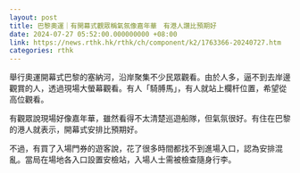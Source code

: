 ```yaml
---
layout: post
title: 巴黎奧運｜有開幕式觀眾稱氣氛像嘉年華　有港人讚比預期好
date: 2024-07-27 05:52:00.000000000 +08:00
link: https://news.rthk.hk/rthk/ch/component/k2/1763366-20240727.htm
categories: rthk
---
```


舉行奧運開幕式巴黎的塞納河，沿岸聚集不少民眾觀看。由於人多，逼不到去岸邊觀賞的人，透過現場大螢幕觀看。有人「騎膊馬」，有人就站上欄杆位置，希望從高位觀看。

有觀眾說現場好像嘉年華，雖然看得不太清楚巡遊船隊，但氣氛很好。有住在巴黎的港人就表示，開幕式安排比預期好。

不過，有買了入場門券的遊客說，花了很多時間都找不到進場入口，認為安排混亂。當局在場地各入口設置安檢站，入場人士需被檢查隨身行李。
